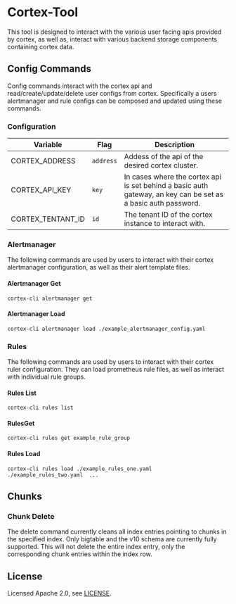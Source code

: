 # Cortex-Tool

This tool is designed to interact with the various user facing apis provided by cortex, as well as, interact with various backend storage components containing cortex data.

## Config Commands

Config commands interact with the cortex api and read/create/update/delete user configs from cortex. Specifically a users alertmanager and rule configs can be composed and updated using these commands.

### Configuration

| Variable          | Flag      | Description                                                                                                   |
| ----------------- | --------- | ------------------------------------------------------------------------------------------------------------- |
| CORTEX_ADDRESS    | `address` | Addess of the api of the desired cortex cluster.                                                              |
| CORTEX_API_KEY    | `key`     | In cases where the cortex api is set behind a basic auth gateway, an key can be set as a basic auth password. |
| CORTEX_TENTANT_ID | `id`      | The tenant ID of the cortex instance to interact with.                                                        |

### Alertmanager

The following commands are used by users to interact with their cortex alertmanager configuration, as well as their alert template files.

#### Alertmanager Get

    cortex-cli alertmanager get

#### Alertmanager Load

    cortex-cli alertmanager load ./example_alertmanager_config.yaml

### Rules

The following commands are used by users to interact with their cortex ruler configuration. They can load prometheus rule files, as well as interact with individual rule groups.

#### Rules List

    cortex-cli rules list

#### RulesGet

    cortex-cli rules get example_rule_group

#### Rules Load

    cortex-cli rules load ./example_rules_one.yaml ./example_rules_two.yaml  ...

## Chunks

### Chunk Delete

The delete command currently cleans all index entries pointing to chunks in the specified index. Only bigtable and the v10 schema are currently fully supported. This will not delete the entire index entry, only the corresponding chunk entries within the index row.

## License

Licensed Apache 2.0, see [LICENSE](LICENSE).
